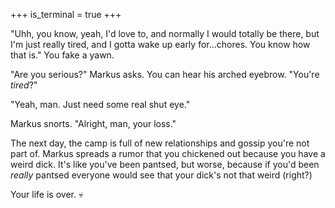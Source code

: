 +++
is_terminal = true
+++

"Uhh, you know, yeah, I'd love to, and normally I would totally be
there, but I'm just really tired, and I gotta wake up early for…chores.
You know how that is." You fake a yawn.

"Are you serious?" Markus asks. You can hear his arched eyebrow. "You're
*tired*?"

"Yeah, man. Just need some real shut eye."

Markus snorts. "Alright, man, your loss."

The next day, the camp is full of new relationships and gossip you're
not part of. Markus spreads a rumor that you chickened out because you
have a weird dick. It's like you've been pantsed, but worse, because if
you'd been *really* pantsed everyone would see that your dick's not that
weird (right?)

Your life is over. :skull:
